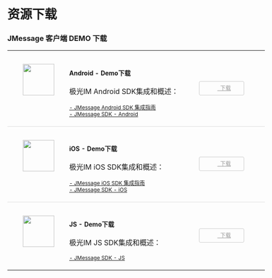 # 资源下载
### JMessage 客户端 DEMO 下载

<div class="row">
      <div class="col-md-8" style="width:850px">
            <div class="panel panel-default">
                  <div class = "panel-content home_section">
                        <table width="100%"   cellspacing="100" >
                              <tr>
                                    <td width="140" style="text-align: center;padding: 30px 0;vertical-align: top;"><img src="../image/resource_android.png" width="71" height="71" /></td>
                                    <td style="padding: 20px 0;">
                                          <h4 style="font-weight: bold;font-size: 14px;">Android - Demo下载</h4>
                                          <p>极光IM Android SDK集成和概述：</p>
                                          <ul style="list-style: none;margin: 0;padding: 0;font-size: 12px;">
                                                <li><a href="../client/im_sdk_android/#_2">- JMessage Android SDK 集成指南</a></li>
                                                <li><a href="../client/im_sdk_android/">- JMessage SDK - Android</a></li>
                                          </ul>
                                    </td>
                                    <td width="180" style="text-align: center;vertical-align: middle">
                                          <a href="https://www.jiguang.cn/downloads/sdk/im_android/" style="display: inline-block; height: 30px; line-height: 30px; width: 100px; border: 1px solid #ccc;border-radius: 3px;color: #999;font-size: 12px;">
                                                <i style="display: inline-block; width: 11px; height: 11px; background: url(../image/resource_sdk_download.png) 0 0;vertical-align: middle;"></i>&nbsp;&nbsp;下载
                                          </a>
                                    </td>
                              </tr>
                              <tr style="border-top: 1px solid #ddd">
                                    <td width="140" style="text-align: center;padding: 30px 0;vertical-align: top;"><img src="../image/resource_ios.png" width="71" height="71" /></td>
                                    <td style="padding: 20px 0;">
                                          <h4 style="font-weight: bold;font-size: 14px;">iOS - Demo下载</h4>
                                          <p>极光IM iOS SDK集成和概述：</p>
                                          <ul style="list-style: none;margin: 0;padding: 0;font-size: 12px;">
                                                <li><a href="../guideline/jmessage_ios_guide/">- JMessage iOS SDK 集成指南</a></li>
                                                <li><a href="../client/im_sdk_ios/">- JMessage SDK - iOS</a></li>
                                          </ul>
                                    </td>
                                    <td width="180" style="text-align: center;vertical-align: middle">
                                          <a href="https://www.jiguang.cn/downloads/sdk/im_ios/" style="display: inline-block; height: 30px; line-height: 30px; width: 100px; border: 1px solid #ccc;border-radius: 3px;color: #999;font-size: 12px;">
                                                <i style="display: inline-block; width: 11px; height: 11px; background: url(../image/resource_sdk_download.png) 0 0;vertical-align: middle;"></i>&nbsp;&nbsp;下载
                                          </a>
                                    </td>
                              </tr> 
                              <tr style="border-top: 1px solid #ddd">
                                    <td width="140" style="text-align: center;padding: 30px 0;vertical-align: top;"><img src="../image/resource_js.png" width="71" height="71" /></td>
                                    <td style="padding: 20px 0;">
                                          <h4 style="font-weight: bold;font-size: 14px;">JS - Demo下载</h4>
                                          <p>极光IM JS SDK集成和概述：</p>
                                          <ul style="list-style: none;margin: 0;padding: 0;font-size: 12px;">
                                                <li><a href="../client/im_sdk_js/">- JMessage SDK - JS</a></li>
                                          </ul>
                                    </td>
                                    <td width="180" style="text-align: center;vertical-align: middle">
                                          <a href="https://sdkfiledl.jiguang.cn/jmesasge-web-sdk.1.0.0.zip " style="display: inline-block; height: 30px; line-height: 30px; width: 100px; border: 1px solid #ccc;border-radius: 3px;color: #999;font-size: 12px;">
                                                <i style="display: inline-block; width: 11px; height: 11px; background: url(../image/resource_sdk_download.png) 0 0;vertical-align: middle;"></i>&nbsp;&nbsp;下载
                                          </a>
                                    </td>
                              </tr>     
                        </table>
                  </div>      
            </div>
      </div>
</div>

&nbsp;
<br>
&nbsp;
<br>
&nbsp;
<br>
&nbsp;
<br>
&nbsp;
<br>
&nbsp;
<br>
&nbsp;
<br>
&nbsp;
<br>
&nbsp;
<br>
&nbsp;
<br>
&nbsp;
<br>
&nbsp;
<br>
&nbsp;
<br>


